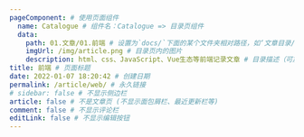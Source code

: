 ```yaml
---
pageComponent: # 使用页面组件
  name: Catalogue # 组件名：Catalogue => 目录页组件
  data:
    path: 01.文章/01.前端 # 设置为`docs/`下面的某个文件夹相对路径，如‘文章目录/01.前端’ 或 ’文章目录‘ (有序号的要带序号)
    imgUrl: /img/article.png # 目录页内的图片
    description: html、css、JavaScript、Vue生态等前端记录文章 # 目录描述（可加入a标签）
title: 前端 # 页面标题
date: 2022-01-07 18:20:42 # 创建日期
permalink: /article/web/ # 永久链接
# sidebar: false # 不显示侧边栏
article: false # 不是文章页 (不显示面包屑栏、最近更新栏等)
comment: false # 不显示评论栏
editLink: false # 不显示编辑按钮
---
```


